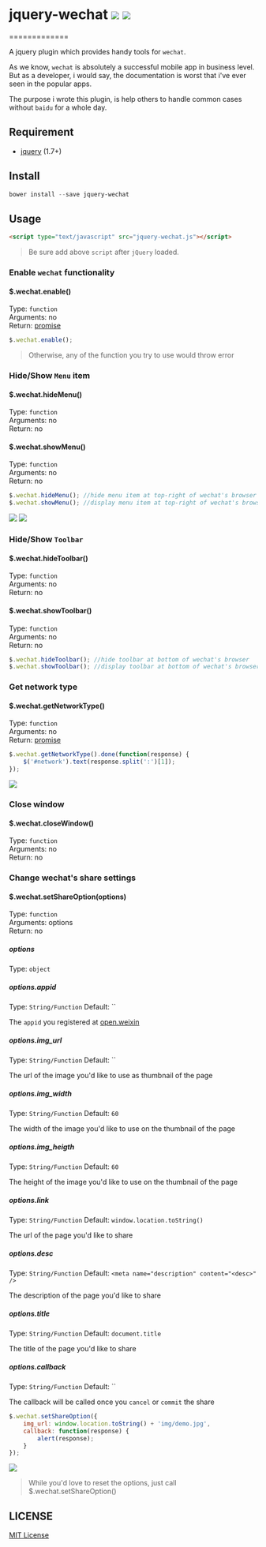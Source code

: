 # jquery-wechat ![](./docs/img/wechat.png)  ![](http://img.shields.io/badge/bower_module-v1.0.3-green.svg?style) #

=============

A jquery plugin which provides handy tools for `wechat`.

As we know, `wechat` is absolutely a successful mobile app in business level. But as a developer, i would say, the documentation is worst that i've ever seen in the popular apps.

The purpose i wrote this plugin, is help others to handle common cases without `baidu` for a whole day.

## Requirement ##

- [jquery](http://jquery.com/) (1.7+)

## Install ##

```powershell
bower install --save jquery-wechat
```

## Usage ##

```html
<script type="text/javascript" src="jquery-wechat.js"></script>
```

> Be sure add above `script` after `jQuery` loaded.

### Enable `wechat` functionality ###

#### $.wechat.enable() ####

Type: `function`  
Arguments: no  
Return: [promise][promise-url]

```javascript
$.wechat.enable();
```

> Otherwise, any of the function you try to use would throw error

### Hide/Show `Menu` item ###

#### $.wechat.hideMenu() ####

Type: `function`  
Arguments: no  
Return: no

#### $.wechat.showMenu() ####

Type: `function`  
Arguments: no  
Return: no

```javascript
$.wechat.hideMenu(); //hide menu item at top-right of wechat's browser
$.wechat.showMenu(); //display menu item at top-right of wechat's browser
```

![](./docs/img/hidemenu.png)
![](./docs/img/showmenu.png)

### Hide/Show `Toolbar` ###

#### $.wechat.hideToolbar() ####

Type: `function`  
Arguments: no  
Return: no

#### $.wechat.showToolbar() ####

Type: `function`  
Arguments: no  
Return: no

```javascript
$.wechat.hideToolbar(); //hide toolbar at bottom of wechat's browser
$.wechat.showToolbar(); //display toolbar at bottom of wechat's browser
```

### Get network type ###

#### $.wechat.getNetworkType() ####

Type: `function`  
Arguments: no  
Return: [promise][promise-url]

```javascript
$.wechat.getNetworkType().done(function(response) {
    $('#network').text(response.split(':')[1]);
});
```

![](./docs/img/network.png)

### Close window ###

#### $.wechat.closeWindow() ####

Type: `function`  
Arguments: no  
Return: no

### Change wechat's share settings ###

#### $.wechat.setShareOption(options) ####

Type: `function`  
Arguments: options  
Return: no

##### options #####

Type: `object`

##### options.appid #####
Type: `String/Function`
Default: ``

The `appid` you registered at [open.weixin][open-weixin-url]

##### options.img_url #####
Type: `String/Function`
Default: ``

The url of the image you'd like to use as thumbnail of the page

##### options.img_width #####
Type: `String/Function`
Default: `60`

The width of the image you'd like to use on the thumbnail of the page

##### options.img_heigth #####
Type: `String/Function`
Default: `60`

The height of the image you'd like to use on the thumbnail of the page


##### options.link #####
Type: `String/Function`
Default: `window.location.toString()`

The url of the page you'd like to share

##### options.desc #####
Type: `String/Function`
Default: `<meta name="description" content="<desc>" />`

The description of the page you'd like to share

##### options.title #####
Type: `String/Function`
Default: `document.title`

The title of the page you'd like to share

##### options.callback #####
Type: `String/Function`
Default: ``

The callback will be called once you `cancel` or `commit` the share


```javascript
$.wechat.setShareOption({
    img_url: window.location.toString() + 'img/demo.jpg',
    callback: function(response) {
        alert(response);
    }
});
```

![](./docs/img/share.png)

> While you'd love to reset the options, just call $.wechat.setShareOption()



[promise-url]: http://api.jquery.com/Types/#Promise
[open-weixin-url]: https://open.weixin.qq.com


## LICENSE ##

[MIT License](https://raw.githubusercontent.com/leftstick/jquery-wechat/master/LICENSE)

